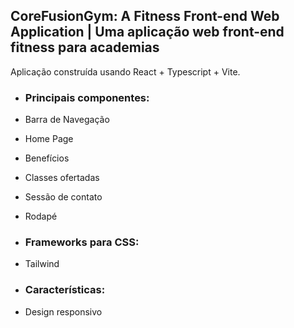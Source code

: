 ## CoreFusionGym: A Fitness Front-end Web Application | Uma aplicação web front-end fitness para academias

  Aplicação construída usando React + Typescript + Vite. 
  
* ### Principais componentes:

* Barra de Navegação
* Home Page
* Benefícios
* Classes ofertadas
* Sessão de contato
* Rodapé

* ### Frameworks para CSS:

* Tailwind

*  ### Características:

*  Design responsivo



